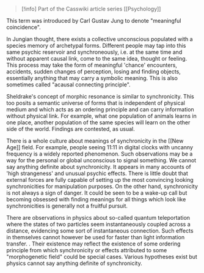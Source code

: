 > [!info] Part of the Casswiki article series [[Psychology]]

This term was introduced by Carl Gustav Jung to denote "meaningful coincidence".

In Jungian thought, there exists a collective unconscious populated with a species memory of archetypal forms. Different people may tap into this same psychic reservoir and synchroneously, i.e. at the same time and without apparent causal link, come to the same idea, thought or feeling. This process may take the form of meaningful 'chance' encounters, accidents, sudden changes of perception, losing and finding objects, essentially anything that may carry a symbolic meaning. This is also sometimes called "acausal connecting principle".

Sheldrake's concept of morphic resonance is similar to synchronicity. This too posits a semantic universe of forms that is independent of physical medium and which acts as an ordering principle and can carry information without physical link. For example, what one population of animals learns in one place, another population of the same species will learn on the other side of the world. Findings are contested, as usual.

There is a whole culture about meanings of synchronicity in the [[New Age]] field. For example, people seeing 11:11 in digital clocks with uncanny frequency is a widely reported phenomenon. Such observations may be a way for the personal or global unconscious to signal something. We cannot say anything definite about synchronicity. It appears in many accounts of 'high strangeness' and unusual psychic effects. There is little doubt that external forces are fully capable of setting up the most convincing looking synchronicities for manipulation purposes. On the other hand, synchronicity is not always a sign of danger. It could be seen to be a wake-up call but becoming obsessed with finding meanings for all things which look like synchronicities is generally not a fruitful pursuit.

There are observations in physics about so-called quantum teleportation where the states of two particles seem instantaneously coupled across a distance, evidencing some sort of instantaneous connection. Such effects in themselves cannot however be used for faster than light information transfer. . Their existence may reflect the existence of some ordering principle from which synchronicity or effects attributed to some "morphogenetic field" could be special cases. Various hypotheses exist but physics cannot say anything definite of synchronicity.